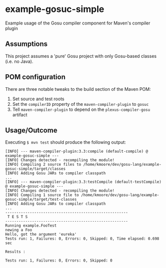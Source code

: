 # example-gosuc-simple
Example usage of the Gosu compiler component for Maven's compiler plugin

## Assumptions
This project assumes a 'pure' Gosu project with only Gosu-based classes (i.e. no Java).

## POM configuration
There are three notable tweaks to the build section of the Maven POM:
  1. Set source and test roots
  2. Set the `compilerID` property of the `maven-compiler-plugin` to `gosuc`
  3. Tell `maven-compiler-plugin` to depend on the `plexus-compiler-gosu` artifact

## Usage/Outcome
Executing `$ mvn test` should produce the following output:
```
[INFO] --- maven-compiler-plugin:3.3:compile (default-compile) @ example-gosuc-simple ---
[INFO] Changes detected - recompiling the module!
[INFO] Compiling 2 source files to /home/kmoore/dev/gosu-lang/example-gosuc-simple/target/classes
[INFO] Adding Gosu JARs to compiler classpath
...
[INFO] --- maven-compiler-plugin:3.3:testCompile (default-testCompile) @ example-gosuc-simple ---
[INFO] Changes detected - recompiling the module!
[INFO] Compiling 1 source file to /home/kmoore/dev/gosu-lang/example-gosuc-simple/target/test-classes
[INFO] Adding Gosu JARs to compiler classpath
...
-------------------------------------------------------
 T E S T S
-------------------------------------------------------
Running example.FooTest
newing a Foo
Hello, got the argument 'eureka'
Tests run: 1, Failures: 0, Errors: 0, Skipped: 0, Time elapsed: 0.698 sec

Results :

Tests run: 1, Failures: 0, Errors: 0, Skipped: 0
```
